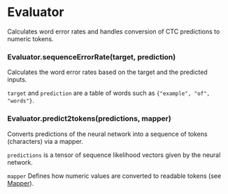 # Evaluator

Calculates word error rates and handles conversion of CTC predictions to numeric tokens.

### Evaluator.sequenceErrorRate(target, prediction)

Calculates the word error rates based on the target and the predicted inputs.

`target` and `prediction` are a table of words such as ```{"example", "of", "words"}```.

### Evaluator.predict2tokens(predictions, mapper)

Converts predictions of the neural network into a sequence of tokens (characters) via a mapper.

`predictions` is a tensor of sequence likelihood vectors given by the neural network.

`mapper` Defines how numeric values are converted to readable tokens (see [Mapper](https://github.com/SeanNaren/CTCSpeechRecognition/doc/Mapper.md)).
